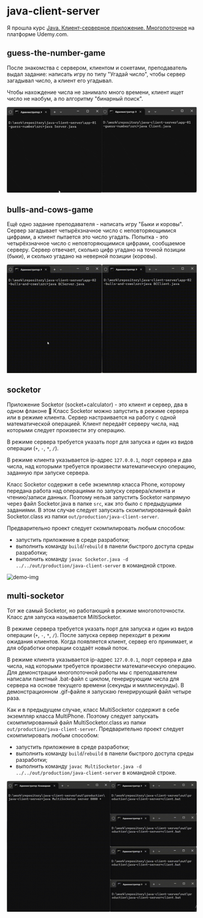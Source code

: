 # java-client-server

Я прошла курс 
[Java. Клиент-серверное приложение. Многопоточное](https://www.udemy.com/course/client-server)
на платформе Udemy.com.

## guess-the-number-game

После знакомства с сервером, клиентом и сокетами, преподаватель выдал задание: написать игру по типу "Угадай число",
чтобы сервер загадывал число, а клиент его угадывал.

Чтобы нахождение числа не занимало много времени, клиент ищет число не наобум, а по алгоритму "бинарный поиск".

![demo-img](app-01-guess-number/demo-img.gif)

## bulls-and-cows-game

Ещё одно задание преподавателя - написать игру "Быки и коровы". Сервер загадывает четырёхзначное число с 
неповторяющимися цифрами, а клиент пытается это число угадать. Попытка - это четырёхзначное число с неповторяющимися 
цифрами, сообщаемое серверу. Сервер отвечает, сколько цифр угадано на точной позиции (быки), и сколько угадано
на неверной позиции (коровы).

![demo-img](app-02-bulls-and-cows/demo-img.gif)

## socketor

Приложение Socketor (socket+calculator) - это клиент и сервер, два в одном флаконе :slightly_smiling_face: Класс 
Socketor можно запустить в режиме сервера или в режиме клиента. Сервер настраивается на работу с одной математической
операцией. Клиент передаёт серверу числа, над которыми следует произвести эту операцию.

В режиме сервера требуется указать порт для запуска и один из видов операции (`+`, `-`, `*`, `/`).

В режиме клиента указывается ip-адрес `127.0.0.1`, порт сервера и два числа, над которыми требуется
произвести математическую операцию, заданную при запуске сервера.

Класс Socketor содержит в себе экземпляр класса Phone, которому передана работа над операциями по запуску сервера/клиента и 
чтению/записи данных. Поэтому нельзя запустить Socketor напрямую через файл Socketor.java в папке `src`, как это было 
с предыдущими заданиями. В этом случае следует запускать скомпилированный файл Socketor.class из папки 
`out/production/java-client-server`. 

Предварительно проект следует скомпилировать любым способом:
- запустить приложение в среде разработки; 
- выполнить команду `build`/`rebuild` в панели быстрого доступа среды разработки;
- выполнить команду `javac Socketor.java -d ../../out/production/java-client-server` в командной строке.

![demo-img](app-03-socketor/demo-img.gif)

## multi-socketor

Тот же самый Socketor, но работающий в режиме многопоточности. Класс для запуска называется MiltiSocketor.

В режиме сервера требуется указать порт для запуска и один из видов операции (`+`, `-`, `*`, `/`). После запуска
сервер переходит в режим ожидания клиентов. Когда появляется клиент, сервер его принимает, и для обработки операции
создаёт новый поток.

В режиме клиента указывается ip-адрес `127.0.0.1`, порт сервера и два числа, над которыми требуется
произвести математическую операцию. Для демонстрации многопоточной работы мы с преподавателем написали пакетный 
.bat-файл с циклом, генерирующим числа для сервера на основе текущего времени (секунды и миллисекунды). 
В демонстрационном .gif-файле я запускаю генерирующий файл четыре раза.

Как и в предыдущем случае, класс MultiSocketor содержит в себе экземпляр класса MultiPhone. Поэтому следует запускать 
скомпилированный файл MultiSocketor.class из папки `out/production/java-client-server`. Предварительно проект следует 
скомпилировать любым способом:
- запустить приложение в среде разработки;
- выполнить команду `build`/`rebuild` в панели быстрого доступа среды разработки;
- выполнить команду `javac MultiSocketor.java -d ../../out/production/java-client-server` в командной строке.

![demo-img](app-04-multisocketor/demo-img.gif)